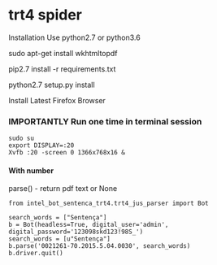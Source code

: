 # trt4 spider
Installation Use python2.7 or python3.6

sudo apt-get install wkhtmltopdf

pip2.7 install -r requirements.txt

python2.7 setup.py install

Install Latest Firefox Browser


### IMPORTANTLY Run one time in terminal session
```
sudo su
export DISPLAY=:20
Xvfb :20 -screen 0 1366x768x16 &
```
#### With number
parse() - return pdf text or None
```
from intel_bot_sentenca_trt4.trt4_jus_parser import Bot

search_words = ["Sentença"]
b = Bot(headless=True, digital_user='admin', digital_password='123098skd123!98S_')
search_words = [u"Sentença"]
b.parse('0021261-70.2015.5.04.0030', search_words)
b.driver.quit()
```